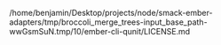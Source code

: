 /home/benjamin/Desktop/projects/node/smack-ember-adapters/tmp/broccoli_merge_trees-input_base_path-wwGsmSuN.tmp/10/ember-cli-qunit/LICENSE.md